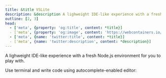 ```yaml
---
title: &title VSLite
description: &description A lighweight IDE-like experience with a fresh Node.js environment for you to play with.
outline: [2, 3]
head:
  - ['meta', {property: 'og:title', content: *title}]
  - ['meta', {property: 'og:image', content: 'https://webcontainers.io/img/og/guide-community_inspirations.png'}]
  - ['meta', {name: 'twitter:title', content: *title}]
  - ['meta', {name: 'twitter:description', content: *description}]
---
```

<script setup lang="ts">
import PageHeading from '@theme/components/Helpers/CommunityProjectPageHeading.vue';
import Screenshot from '@theme/components/Helpers/Screenshot.vue';
</script>

<PageHeading title="vslite" category="ide" />

A lighweight IDE-like experience with a fresh Node.js environment for you to play with. 

Use terminal and write code using autocomplete-enabled editor:

<Screenshot src="/img/community/vslite.png" alt="vslite" href="https://vslite.dev/" />
